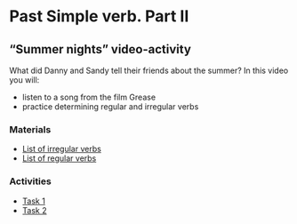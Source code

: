 # Past Simple verb. Part II

## “Summer nights” video-activity

What did Danny and Sandy tell their friends about the summer? In this video you will:

* listen to a song from the film Grease
* practice determining regular and irregular verbs

### Materials

* [List of irregular verbs](https://english2.ed-era.com/2/tablitsya_nepravilnih_diesliv.html)
* [List of regular verbs](https://english2.ed-era.com/2/tablitsya_pravilnih_diesliv.html)

### Activities

* [Task 1](regular-or-irregular.md#home)
* [Task 2](regular-or-irregular.md#menu1)